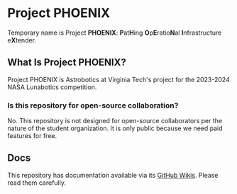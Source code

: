 # Project PHOENIX
Temporary name is Project **PHOENIX**: **P**at**H**ing **O**p**E**ratio**N**al **I**nfrastructure e**X**tender.

## What Is Project PHOENIX?
Project PHOENIX is Astrobotics at Virginia Tech's project for the 2023-2024 NASA Lunabotics competition.
### Is this repository for open-source collaboration?
No. This repository is not designed for open-source collaborators per the nature of the student organization.
It is only public because we need paid features for free.

## Docs
This repository has documentation available via its [GitHub Wikis](https://github.com/VTAstrobotics/PHOENIX/wiki). Please read them carefully.